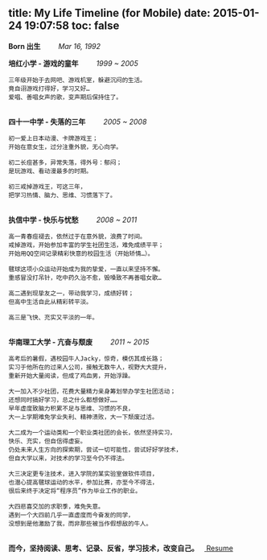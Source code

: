 title: My Life Timeline (for Mobile)
date: 2015-01-24 19:07:58
toc: false
---
**Born 出生** &nbsp; &nbsp; &nbsp; &nbsp; *Mar 16, 1992*

**培红小学 - 游戏的童年** &nbsp; &nbsp; &nbsp; &nbsp; *1999 ~ 2005*	<br/>

	三年级开始于去网吧、游戏机室，躲避沉闷的生活。
	竟自诩游戏打得好，学习又好…
	爱唱、善唱女声的歌，变声期后保持住了。

<br/>**四十一中学 - 失落的三年** &nbsp; &nbsp; &nbsp; &nbsp; *2005 ~ 2008*	<br/>

	初一爱上日本动漫、卡牌游戏王；
	开始在意女生，过分注重外貌，无心向学。

	初二长痘甚多，异常失落，得外号：郁闷；
	是玩游戏、看动漫最多的时期。

	初三戒掉游戏王，可这三年，
	把学习热情、脑力、思维、习惯落下了。

<br/>**执信中学 - 快乐与忧愁** &nbsp; &nbsp; &nbsp; &nbsp; *2008 ~ 2011*	<br/>

	高一青春痘褪去，依然过于在意外貌，浪费了时间。
	戒掉游戏，开始参加丰富的学生社团生活，难免成绩平平；
	开始用QQ空间记录精彩快意的校园生活（开始矫情…）。

	毽球这项小众运动开始成为我的挚爱，一直以来坚持不懈。
	重感冒没打吊针，吃中药久治不愈，毁嗓致不再善唱女歌…

	高二遇到现挚友之一，带动我学习，成绩好转；
	但高中生活自此从精彩转平淡。

	高三是飞快、充实又平淡的一年。

<br/>**华南理工大学 - 亢奋与颓废** &nbsp; &nbsp; &nbsp; &nbsp; *2011 ~ 2015*	<br/>

	高考后的暑假，遇校园牛人Jacky，惊奇，模仿其成长路；
	实习于他所在的过来人公司，接触无数牛人，视野大大提升，
	重新开始大量阅读，但成了鸡血男，开始浮躁。

	大一加入不少社团，花费大量精力亲身筹划举办学生社团活动；
	还想同时搞好学习，总之什么都想做好……
	早年虚度致脑力积累不足与思维、习惯的不良，
	大一上学期难免学业失利、精神溃败，大一下颓废过活。

	大二成为一个运动类和一个职业类社团的会长，依然坚持实习，
	快乐、充实，但自信得虚妄。
	仍处未来人生方向的探索期，尝试一切可能性，尝试好好学技术，
	但自大学以来，对技术的学习至今仍不得法。

	大三决定更专注技术，进入学院的某实验室做软件项目，
	也潜心提高毽球运动的水平，参加比赛，亦至今不得法，
	很后来终于决定将“程序员”作为毕业工作的职业。

	大四悲喜交加的求职季，难免失意。
	遇到一个大四前几乎一直虚度而今奋发的同学，
	没想到是他激励了我，而非那些被当作假想敌的牛人。

<br/>**而今，坚持阅读、思考、记录、反省，学习技术，改变自己。** &nbsp; [ <i class="fa fa-file">&nbsp;</i>Resume ](/resume)